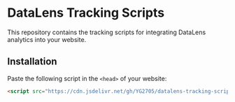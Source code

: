 # DataLens Tracking Scripts

This repository contains the tracking scripts for integrating DataLens analytics into your website.

## Installation

Paste the following script in the `<head>` of your website:

```html
<script src="https://cdn.jsdelivr.net/gh/YG2705/datalens-tracking-scripts/tracking.js?id=yourwebsite.com"></script>

